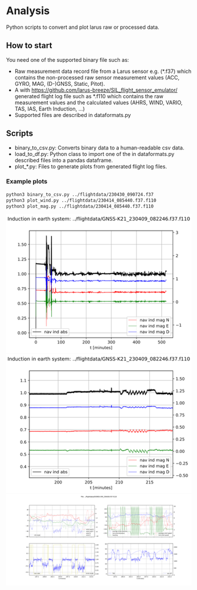 # Analysis
Python scripts to convert and plot larus raw or processed data. 

## How to start
You need one of the supported binary file such as:
- Raw measurement data record file from a Larus sensor e.g. (*.f37) which contains the non-processed raw sensor 
measurement values (ACC, GYRO, MAG, (D-)GNSS, Static, Pitot). 
- A with https://github.com/larus-breeze/SIL_flight_sensor_emulator/ generated flight log file such as *.f110 
which contains the raw measurement values and the calculated values (AHRS, WIND, VARIO, TAS, IAS, Earth Induction,
...)
- Supported files are described in dataformats.py

## Scripts
- binary_to_csv.py: Converts binary data to a human-readable csv data. 
- load_to_df.py: Python class to import one of the in dataformats.py described files into a pandas dataframe.
- plot_*.py: Files to generate plots from generated flight log files. 

### Example plots

    python3 binary_to_csv.py ../flightdata/230430_090724.f37
    python3 plot_wind.py ../flightdata/230414_085440.f37.f110
    python3 plot_mag.py ../flightdata/230414_085440.f37.f110

![Induction in earth system plot](example_plots/induction_earth.svg)
![Induction in earth system plot](example_plots/induction_earth_zoom.svg)
![Induction in earth system plot](example_plots/wind.svg)

